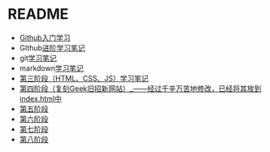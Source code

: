 # README

- [Github入门学习](https://github.com/crazy-rabbit-27/Tasks/blob/main/typora%E5%AD%A6%E4%B9%A0%E4%B8%AD/GitHub%E5%85%A5%E9%97%A8%E5%AD%A6%E4%B9%A0.pdf)
- GIthub[进阶学习笔记](https://github.com/crazy-rabbit-27/Tasks/blob/main/typora%E5%AD%A6%E4%B9%A0%E4%B8%AD/GitHub%E8%BF%9B%E9%98%B6%E5%AD%A6%E4%B9%A0%E7%AC%94%E8%AE%B0.md)
- git[学习笔记](https://github.com/crazy-rabbit-27/Tasks/blob/main/typora%E5%AD%A6%E4%B9%A0%E4%B8%AD/git%E5%AD%A6%E4%B9%A0%E7%AC%94%E8%AE%B0%EF%BC%88%E8%B5%B5%E8%8B%A5%E4%B8%B9%EF%BC%89.md)
- markdown[学习笔记](https://github.com/crazy-rabbit-27/Tasks/blob/main/typora%E5%AD%A6%E4%B9%A0%E4%B8%AD/markdown%E5%AD%A6%E4%B9%A0.pdf)
- [第三阶段（HTML、CSS、JS）学习笔记](https://github.com/crazy-rabbit-27/Tasks/blob/4b561eb894895a70f5cc00bf62089b263779542a/Geek%E7%AC%AC%E4%B8%89%E9%98%B6%E6%AE%B5%20%E5%AD%A6%E4%B9%A0%E7%AC%94%E8%AE%B0.md)
- [第四阶段（复刻Geek旧招新网站）_——经过千辛万苦地修改，已经将其放到index.html中](https://crazy-rabbit-27.github.io)
- [第五阶段](Python学习笔记总结（第五阶段）.md)
- [第六阶段](https://github.com/crazy-rabbit-27/Tasks/tree/main/phpstudy%E9%97%AF%E5%85%B3%E7%AC%94%E8%AE%B0)
- [第七阶段](https://github.com/crazy-rabbit-27/Tasks/blob/main/%E9%98%B6%E6%AE%B5%E4%B8%83%EF%BC%88%E8%A1%A5%E5%85%85%E9%98%B6%E6%AE%B5%E4%BA%94%EF%BC%89.md)
- [第八阶段](https://github.com/crazy-rabbit-27/Tasks/blob/main/%E7%AC%AC%E5%85%AB%E9%98%B6%E6%AE%B5.md)

